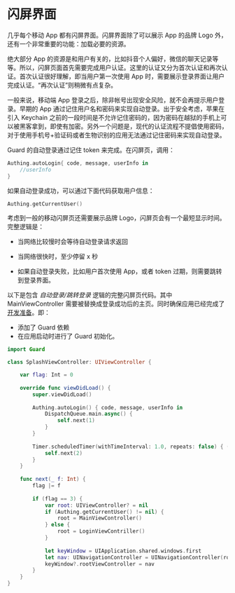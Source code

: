 # 闪屏界面

<LastUpdated/>

几乎每个移动 App 都有闪屏界面。闪屏界面除了可以展示 App 的品牌 Logo 外，还有一个非常重要的功能：加载必要的资源。

绝大部分 App 的资源是和用户有关的，比如抖音个人偏好，微信的聊天记录等等。所以，闪屏页面首先需要完成用户认证。这里的认证又分为首次认证和再次认证。首次认证很好理解，即当用户第一次使用 App 时，需要展示登录界面让用户完成认证。“再次认证”则稍微有点复杂。

一般来说，移动端 App 登录之后，除非帐号出现安全风险，就不会再提示用户登录。早期的 App 通过记住用户名和密码来实现自动登录。出于安全考虑，苹果在引入 Keychain 之前的一段时间是不允许记住密码的，因为密码在越狱的手机上可以被黑客拿到，即使有加密。另外一个问题是，现代的认证流程不提倡使用密码，对于使用手机号+验证码或者生物识别的应用无法通过记住密码来实现自动登录。

Guard 的自动登录通过记住 token 来完成。在闪屏页，调用：

```swift
Authing.autoLogin{ code, message, userInfo in 
    //userInfo
}
```

如果自动登录成功，可以通过下面代码获取用户信息：

```swift
Authing.getCurrentUser()
```

考虑到一般的移动闪屏页还需要展示品牌 Logo，闪屏页会有一个最短显示时间。完整逻辑是：

* 当网络比较慢时会等待自动登录请求返回

* 当网络很快时，至少停留 x 秒

* 如果自动登录失败，比如用户首次使用 App，或者 token 过期，则需要跳转到登录界面。

以下是包含 *自动登录/跳转登录* 逻辑的完整闪屏页代码。其中 MainViewController 需要被替换成登录成功后的主页。同时确保应用已经完成了 [开发准备](./../quick.md)。即：

* 添加了 Guard 依赖
* 在应用启动时进行了 Guard 初始化。

```swift
import Guard

class SplashViewController: UIViewController {

    var flag: Int = 0
    
    override func viewDidLoad() {
        super.viewDidLoad()
        
        Authing.autoLogin() { code, message, userInfo in
            DispatchQueue.main.async() {
                self.next(1)
            }
        }
        
        Timer.scheduledTimer(withTimeInterval: 1.0, repeats: false) { (timer) in
            self.next(2)
        }
    }
    
    func next(_ f: Int) {
        flag |= f
        
        if (flag == 3) {
            var root: UIViewController? = nil
            if (Authing.getCurrentUser() != nil) {
                root = MainViewController()
            } else {
                root = LoginViewContriller()
            }
            
            let keyWindow = UIApplication.shared.windows.first
            let nav: UINavigationController = UINavigationController(rootViewController: root!)
            keyWindow?.rootViewController = nav
        }
    }
}

```